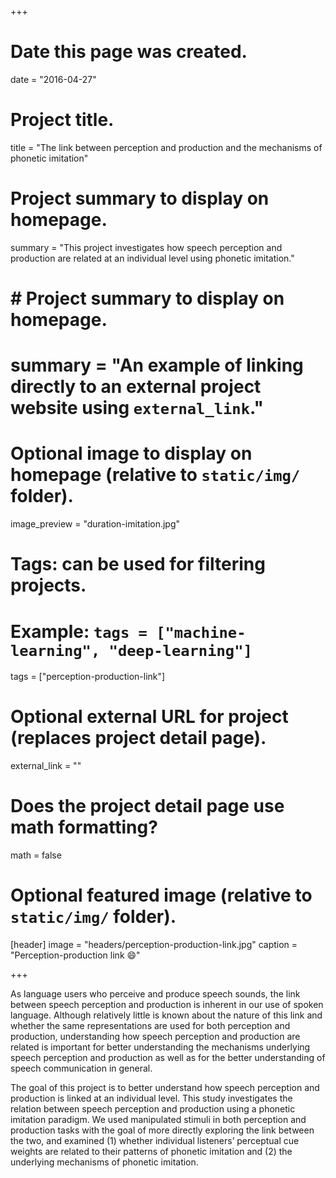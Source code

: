 +++
# Date this page was created.
date = "2016-04-27"

# Project title.
title = "The link between perception and production and the mechanisms of phonetic imitation"

# Project summary to display on homepage.
summary = "This project investigates how speech perception and production are related at an individual level using phonetic imitation."

# # Project summary to display on homepage.
# summary = "An example of linking directly to an external project website using `external_link`."

# Optional image to display on homepage (relative to `static/img/` folder).
image_preview = "duration-imitation.jpg"

# Tags: can be used for filtering projects.
# Example: `tags = ["machine-learning", "deep-learning"]`
tags = ["perception-production-link"]

# Optional external URL for project (replaces project detail page).
external_link = ""

# Does the project detail page use math formatting?
math = false

# Optional featured image (relative to `static/img/` folder).
[header]
image = "headers/perception-production-link.jpg"
caption = "Perception-production link :smile:"

+++

As language users who perceive and produce speech sounds, the link between speech perception and production is inherent in our use of spoken language. Although relatively little is known about the nature of this link and whether the same representations are used for both perception and production, understanding how speech perception and production are related is important for better understanding the mechanisms underlying speech perception and production as well as for the better understanding of speech communication in general.

The goal of this project is to better understand how speech perception and production is linked at an individual level. This study investigates the relation between speech perception and production using a phonetic imitation paradigm. We used manipulated stimuli in both perception and production tasks with the goal of more directly exploring the link between the two, and examined (1) whether individual listeners’ perceptual cue weights are related to their patterns of phonetic imitation and (2) the underlying mechanisms of phonetic imitation.

